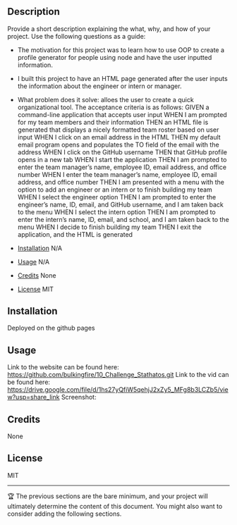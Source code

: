 # <Challenge-10>

## Description

Provide a short description explaining the what, why, and how of your project. Use the following questions as a guide:

- The motivation for this project was to learn how to use OOP to create a profile generator for people using node and have the user inputted information. 
- I built this project to have an HTML page generated after the user inputs the information about the engineer or intern or manager.  
- What problem does it solve: alloes the user to create a quick organizational tool. 
The acceptance criteria is as follows:
GIVEN a command-line application that accepts user input
WHEN I am prompted for my team members and their information
THEN an HTML file is generated that displays a nicely formatted team roster based on user input
WHEN I click on an email address in the HTML
THEN my default email program opens and populates the TO field of the email with the address
WHEN I click on the GitHub username
THEN that GitHub profile opens in a new tab
WHEN I start the application
THEN I am prompted to enter the team manager’s name, employee ID, email address, and office number
WHEN I enter the team manager’s name, employee ID, email address, and office number
THEN I am presented with a menu with the option to add an engineer or an intern or to finish building my team
WHEN I select the engineer option
THEN I am prompted to enter the engineer’s name, ID, email, and GitHub username, and I am taken back to the menu
WHEN I select the intern option
THEN I am prompted to enter the intern’s name, ID, email, and school, and I am taken back to the menu
WHEN I decide to finish building my team
THEN I exit the application, and the HTML is generated



- [Installation](#installation) N/A
- [Usage](#usage) N/A
- [Credits](#credits) None
- [License](#license) MIT

## Installation

Deployed on the github pages 

## Usage

Link to the website can be found here: https://github.com/bulkingfire/10_Challenge_Stathatos.git
Link to the vid can be found here: https://drive.google.com/file/d/1hs27yQfiW5qehjJ2xZy5_MFg8b3LCZb5/view?usp=share_link
Screenshot:


## Credits

None

## License

MIT

---

🏆 The previous sections are the bare minimum, and your project will ultimately determine the content of this document. You might also want to consider adding the following sections.

